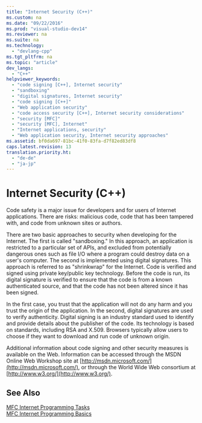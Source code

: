 ```yaml
---
title: "Internet Security (C++)"
ms.custom: na
ms.date: "09/22/2016"
ms.prod: "visual-studio-dev14"
ms.reviewer: na
ms.suite: na
ms.technology: 
  - "devlang-cpp"
ms.tgt_pltfrm: na
ms.topic: "article"
dev_langs: 
  - "C++"
helpviewer_keywords: 
  - "code signing [C++], Internet security"
  - "sandboxing"
  - "digital signatures, Internet security"
  - "code signing [C++]"
  - "Web application security"
  - "code access security [C++], Internet security considerations"
  - "security [MFC]"
  - "security [MFC], Internet"
  - "Internet applications, security"
  - "Web application security, Internet security approaches"
ms.assetid: bf0da697-81bc-41f0-83fa-d7f82ed83df8
caps.latest.revision: 13
translation.priority.ht: 
  - "de-de"
  - "ja-jp"
---
```

# Internet Security (C++)
Code safety is a major issue for developers and for users of Internet applications. There are risks: malicious code, code that has been tampered with, and code from unknown sites or authors.  
  
 There are two basic approaches to security when developing for the Internet. The first is called "sandboxing." In this approach, an application is restricted to a particular set of APIs, and excluded from potentially dangerous ones such as file I/O where a program could destroy data on a user's computer. The second is implemented using digital signatures. This approach is referred to as "shrinkwrap" for the Internet. Code is verified and signed using private key/public key technology. Before the code is run, its digital signature is verified to ensure that the code is from a known authenticated source, and that the code has not been altered since it has been signed.  
  
 In the first case, you trust that the application will not do any harm and you trust the origin of the application. In the second, digital signatures are used to verify authenticity. Digital signing is an industry standard used to identify and provide details about the publisher of the code. Its technology is based on standards, including RSA and X.509. Browsers typically allow users to choose if they want to download and run code of unknown origin.  
  
 Additional information about code signing and other security measures is available on the Web. Information can be accessed through the MSDN Online Web Workshop site at [http://msdn.microsoft.com/](http://msdn.microsoft.com/), or through the World Wide Web consortium at [http://www.w3.org/](http://www.w3.org/).  
  
## See Also  
 [MFC Internet Programming Tasks](../VS_csharp/mfc-internet-programming-tasks.md)   
 [MFC Internet Programming Basics](../VS_csharp/mfc-internet-programming-basics.md)
